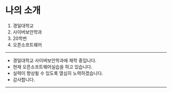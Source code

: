 # 나의 소개


1. 경일대학교
2. 사이버보안학과
3. 20학번
4. 오픈소프트웨어

***

- 경일대학교 사이버보안학과에 재학 중입니다.
- 현재 오픈소프트웨어실습을 하고 있습니다.
- 실력이 향상될 수 있도록 열심히 노력하겠습니다.
- 감사합니다.

***
